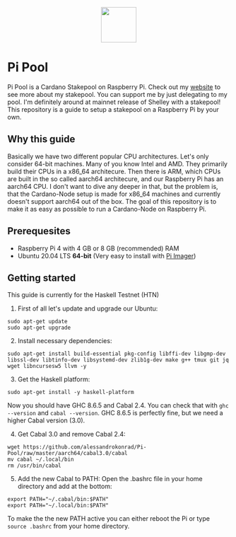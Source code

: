 <p align="center"><img width="80px" src="https://github.com/alessandrokonrad/Pi-Pool/blob/master/images/logo.svg"></img></p>

# Pi Pool

Pi Pool is a Cardano Stakepool on Raspberry Pi. Check out my <a href="http://pi-pool.web.app">website</a> to see more about my stakepool. You can support me by just delegating to my pool. I'm definitely around at mainnet release of Shelley with a stakepool!<br>
This repository is a guide to setup a stakepool on a Raspberry Pi by your own.

## Why this guide
Basically we have two different popular CPU architectures. Let's only consider 64-bit machines. Many of you know Intel and AMD. They primarily build their CPUs in a x86_64 architecure. Then there is ARM, which CPUs are built in the so called aarch64 architecure, and our Raspberry Pi has an aarch64 CPU. I don't want to dive any deeper in that, but the problem is, that the Cardano-Node setup is made for x86_64 machines and currently doesn't support aarch64 out of the box. The goal of this repository is to make it as easy as possible to run a Cardano-Node on Raspberry Pi.

## Prerequesites

* Raspberry Pi 4 with 4 GB or 8 GB (recommended) RAM
* Ubuntu 20.04 LTS <b>64-bit</b> (Very easy to install with <a href="https://www.raspberrypi.org/downloads/">Pi Imager</a>)

## Getting started

This guide is currently for the Haskell Testnet (HTN)

1. First of all let's update and upgrade our Ubuntu:
```
sudo apt-get update
sudo apt-get upgrade
```

2. Install necessary dependencies:
```
sudo apt-get install build-essential pkg-config libffi-dev libgmp-dev libssl-dev libtinfo-dev libsystemd-dev zlib1g-dev make g++ tmux git jq wget libncursesw5 llvm -y

``` 
3. Get the Haskell platform:
```
sudo apt-get install -y haskell-platform
```
Now you should have GHC 8.6.5 and Cabal 2.4. You can check that with <code>ghc --version</code> and <code>cabal --version</code>.
GHC 8.6.5 is perfectly fine, but we need a higher Cabal version (3.0).<br>

4. Get Cabal 3.0 and remove Cabal 2.4:
```
wget https://github.com/alessandrokonrad/Pi-Pool/raw/master/aarch64/cabal3.0/cabal
mv cabal ~/.local/bin
rm /usr/bin/cabal
```
5. Add the new Cabal to PATH:
Open the .bashrc file in your home directory and add at the bottom:
```
export PATH="~/.cabal/bin:$PATH"
export PATH="~/.local/bin:$PATH"
```
To make the the new PATH active you can either reboot the Pi or type <code>source .bashrc</code> from your home directory.
